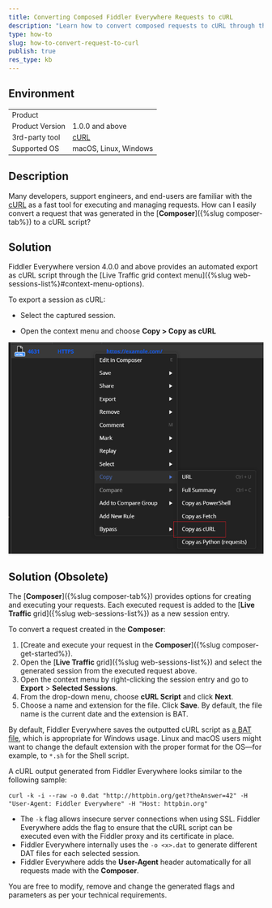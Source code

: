 ```yaml
---
title: Converting Composed Fiddler Everywhere Requests to cURL
description: "Learn how to convert composed requests to cURL through the Fiddler Everywhere web-debugging application."
type: how-to
slug: how-to-convert-request-to-curl
publish: true
res_type: kb
---
```


## Environment

|   |   |
|---|---|
| Product   |
| Product Version | 1.0.0 and above  |
| 3rd-party tool | [cURL](https://curl.se/) |
| Supported OS | macOS, Linux, Windows |


## Description

Many developers, support engineers, and end-users are familiar with the [cURL](https://curl.se/) as a fast tool for executing and managing requests. How can I easily convert a request that was generated in the [**Composer**]({%slug composer-tab%}) to a cURL script?


## Solution

Fiddler Everywhere version 4.0.0 and above provides an automated export as cURL script through the [Live Traffic grid context menu]({%slug web-sessions-list%}#context-menu-options).

To export a session as cURL:

- Select the captured session.

- Open the context menu and choose **Copy > Copy as cURL**

![Copy as Curl](../images/kb/copy-as-curl.png)


## Solution (Obsolete)

The [**Composer**]({%slug composer-tab%}) provides options for creating and executing your requests. Each executed request is added to the [**Live Traffic** grid]({%slug web-sessions-list%}) as a new session entry.

To convert a request created in the **Composer**:

1. [Create and execute your request in the **Composer**]({%slug composer-get-started%}).
1. Open the [**Live Traffic** grid]({%slug web-sessions-list%}) and select the generated session from the executed request above.
1. Open the context menu by right-clicking the session entry and go to **Export** > **Selected Sessions**.
1. From the drop-down menu, choose **cURL Script** and click **Next**.
1. Choose a name and extension for the file. Click **Save**. By default, the file name is the current date and the extension is BAT.

By default, Fiddler Everywhere saves the outputted cURL script as [a BAT file](https://fileinfo.com/extension/bat), which is appropriate for Windows usage. Linux and macOS users might want to change the default extension with the proper format for the OS&mdash;for example, to `*.sh` for the Shell script.

A cURL output generated from Fiddler Everywhere looks similar to the following sample:

```cURL
curl -k -i --raw -o 0.dat "http://httpbin.org/get?theAnswer=42" -H "User-Agent: Fiddler Everywhere" -H "Host: httpbin.org"
```

- The `-k` flag allows insecure server connections when using SSL. Fiddler Everywhere adds the flag to ensure that the cURL script can be executed even with the Fiddler proxy and its certificate in place.
- Fiddler Everywhere internally uses the `-o <x>.dat` to generate different DAT files for each selected session.
- Fiddler Everywhere adds the **User-Agent** header automatically for all requests made with the **Composer**.

You are free to modify, remove and change the generated flags and parameters as per your technical requirements.
